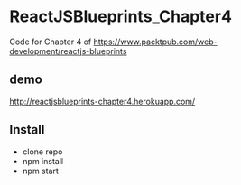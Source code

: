 # ReactJSBlueprints_Chapter4

Code for Chapter 4 of https://www.packtpub.com/web-development/reactjs-blueprints

## demo

http://reactjsblueprints-chapter4.herokuapp.com/

## Install

- clone repo 
- npm install
- npm start
